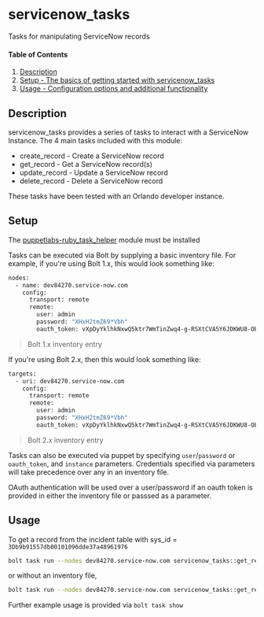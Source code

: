 # servicenow_tasks

Tasks for manipulating ServiceNow records

#### Table of Contents

1. [Description](#description)
2. [Setup - The basics of getting started with servicenow_tasks](#setup)
3. [Usage - Configuration options and additional functionality](#usage)

## Description

servicenow_tasks provides a series of tasks to interact with a ServiceNow Instance. The 4 main tasks included with this module:

* create_record - Create a ServiceNow record
* get_record - Get a ServiceNow record(s)
* update_record - Update a ServiceNow record
* delete_record - Delete a ServiceNow record

These tasks have been tested with an Orlando developer instance.

## Setup

The [puppetlabs-ruby_task_helper](https://forge.puppet.com/puppetlabs/ruby_task_helper) module must be installed

Tasks can be executed via Bolt by supplying a basic inventory file. For example, if you're using Bolt 1.x, this would look something like:

```bash
nodes:
  - name: dev84270.service-now.com
    config:
      transport: remote
      remote:
        user: admin
        password: "XHxH2tmZ69*Vbh"
        oauth_token: vXpDyYklhkNxwQ5ktr7WmTinZwq4-g-RSXtCVA5Y6JDKWU8-OBC3GUHbQIcWZyp1z1dKHK4_3-O8NQTzkWVCJw
```

> Bolt 1.x inventory entry

If you're using Bolt 2.x, then this would look something like:

```bash
targets:
  - uri: dev84270.service-now.com
    config:
      transport: remote
      remote:
        user: admin
        password: "XHxH2tmZ69*Vbh"
        oauth_token: vXpDyYklhkNxwQ5ktr7WmTinZwq4-g-RSXtCVA5Y6JDKWU8-OBC3GUHbQIcWZyp1z1dKHK4_3-O8NQTzkWVCJw
```

> Bolt 2.x inventory entry

Tasks can also be executed via puppet by specifying `user`/`password` or `oauth_token`, and `instance` parameters. Credentials specified via parameters will take precedence over any in an inventory file.

OAuth authentication will be used over a user/password if an oauth token is provided in either the inventory file or passsed as a parameter.

## Usage

To get a record from the incident table with sys_id = `3Db9b91557db00101096dde37a48961976`

```bash
bolt task run --nodes dev84270.service-now.com servicenow_tasks::get_record table=incident sys_id=3Db9b91557db00101096dde37a48961976
```

or without an inventory file,

```bash
bolt task run --nodes dev84270.service-now.com servicenow_tasks::get_record user=my_username password=my_password instance=my_instance table=incident sys_id=3Db9b91557db00101096dde37a48961976
```

Further example usage is provided via `bolt task show`
